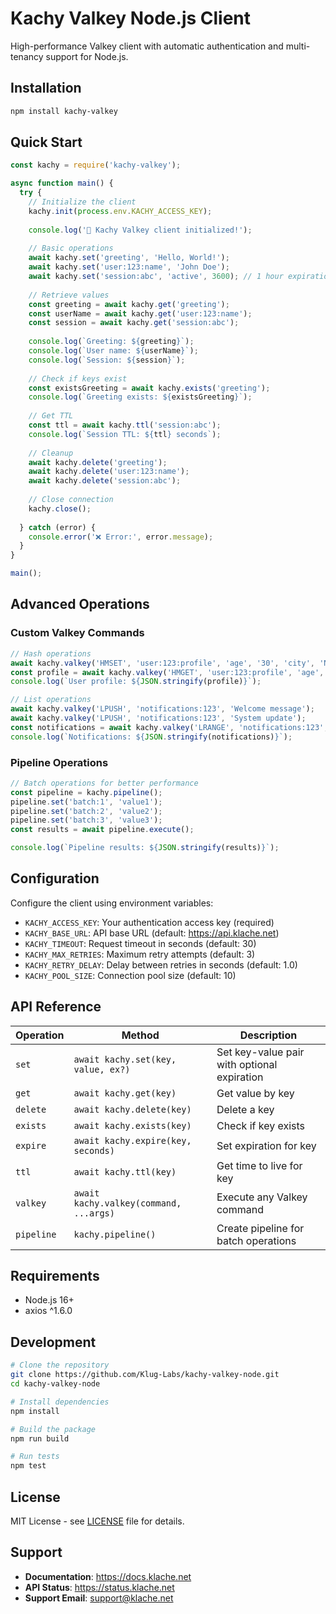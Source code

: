 # Kachy Valkey Node.js Client

High-performance Valkey client with automatic authentication and multi-tenancy support for Node.js.

## Installation

```bash
npm install kachy-valkey
```

## Quick Start

```javascript
const kachy = require('kachy-valkey');

async function main() {
  try {
    // Initialize the client
    kachy.init(process.env.KACHY_ACCESS_KEY);
    
    console.log('🚀 Kachy Valkey client initialized!');
    
    // Basic operations
    await kachy.set('greeting', 'Hello, World!');
    await kachy.set('user:123:name', 'John Doe');
    await kachy.set('session:abc', 'active', 3600); // 1 hour expiration
    
    // Retrieve values
    const greeting = await kachy.get('greeting');
    const userName = await kachy.get('user:123:name');
    const session = await kachy.get('session:abc');
    
    console.log(`Greeting: ${greeting}`);
    console.log(`User name: ${userName}`);
    console.log(`Session: ${session}`);
    
    // Check if keys exist
    const existsGreeting = await kachy.exists('greeting');
    console.log(`Greeting exists: ${existsGreeting}`);
    
    // Get TTL
    const ttl = await kachy.ttl('session:abc');
    console.log(`Session TTL: ${ttl} seconds`);
    
    // Cleanup
    await kachy.delete('greeting');
    await kachy.delete('user:123:name');
    await kachy.delete('session:abc');
    
    // Close connection
    kachy.close();
    
  } catch (error) {
    console.error('❌ Error:', error.message);
  }
}

main();
```

## Advanced Operations

### Custom Valkey Commands

```javascript
// Hash operations
await kachy.valkey('HMSET', 'user:123:profile', 'age', '30', 'city', 'New York');
const profile = await kachy.valkey('HMGET', 'user:123:profile', 'age', 'city');
console.log(`User profile: ${JSON.stringify(profile)}`);

// List operations
await kachy.valkey('LPUSH', 'notifications:123', 'Welcome message');
await kachy.valkey('LPUSH', 'notifications:123', 'System update');
const notifications = await kachy.valkey('LRANGE', 'notifications:123', 0, -1);
console.log(`Notifications: ${JSON.stringify(notifications)}`);
```

### Pipeline Operations

```javascript
// Batch operations for better performance
const pipeline = kachy.pipeline();
pipeline.set('batch:1', 'value1');
pipeline.set('batch:2', 'value2');
pipeline.set('batch:3', 'value3');
const results = await pipeline.execute();

console.log(`Pipeline results: ${JSON.stringify(results)}`);
```

## Configuration

Configure the client using environment variables:

- `KACHY_ACCESS_KEY`: Your authentication access key (required)
- `KACHY_BASE_URL`: API base URL (default: https://api.klache.net)
- `KACHY_TIMEOUT`: Request timeout in seconds (default: 30)
- `KACHY_MAX_RETRIES`: Maximum retry attempts (default: 3)
- `KACHY_RETRY_DELAY`: Delay between retries in seconds (default: 1.0)
- `KACHY_POOL_SIZE`: Connection pool size (default: 10)

## API Reference

| Operation | Method | Description |
|-----------|--------|-------------|
| `set` | `await kachy.set(key, value, ex?)` | Set key-value pair with optional expiration |
| `get` | `await kachy.get(key)` | Get value by key |
| `delete` | `await kachy.delete(key)` | Delete a key |
| `exists` | `await kachy.exists(key)` | Check if key exists |
| `expire` | `await kachy.expire(key, seconds)` | Set expiration for key |
| `ttl` | `await kachy.ttl(key)` | Get time to live for key |
| `valkey` | `await kachy.valkey(command, ...args)` | Execute any Valkey command |
| `pipeline` | `kachy.pipeline()` | Create pipeline for batch operations |

## Requirements

- Node.js 16+
- axios ^1.6.0

## Development

```bash
# Clone the repository
git clone https://github.com/Klug-Labs/kachy-valkey-node.git
cd kachy-valkey-node

# Install dependencies
npm install

# Build the package
npm run build

# Run tests
npm test
```

## License

MIT License - see [LICENSE](LICENSE) file for details.

## Support

- **Documentation**: https://docs.klache.net
- **API Status**: https://status.klache.net
- **Support Email**: support@klache.net